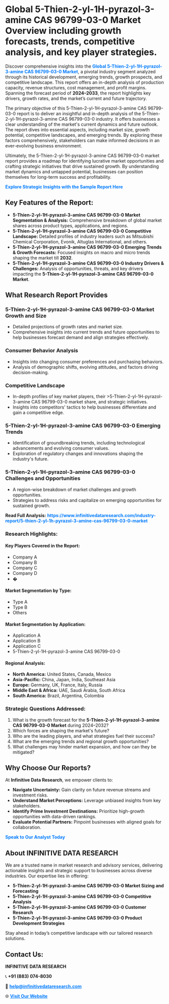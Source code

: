 <h1>Global 5-Thien-2-yl-1H-pyrazol-3-amine CAS 96799-03-0 Market Overview including growth forecasts, trends, competitive analysis, and key player strategies.</h1>
<p>
Discover comprehensive insights into the 
<a href="https://www.infinitivedataresearch.com/industry-report/5-thien-2-yl-1h-pyrazol-3-amine-cas-96799-03-0-market" rel="dofollow" style="color: #007BFF; text-decoration: none;"><strong>Global 5-Thien-2-yl-1H-pyrazol-3-amine CAS 96799-03-0 Market</strong></a>, a pivotal industry segment analyzed through its historical development, emerging trends, growth prospects, and competitive landscape. This report offers an in-depth analysis of production capacity, revenue structures, cost management, and profit margins. Spanning the forecast period of <strong>2024–2033</strong>, the report highlights key drivers, growth rates, and the market’s current and future trajectory.
</p>
<p>
The primary objective of this 5-Thien-2-yl-1H-pyrazol-3-amine CAS 96799-03-0 report is to deliver an insightful and in-depth analysis of the 5-Thien-2-yl-1H-pyrazol-3-amine CAS 96799-03-0 industry. It offers businesses a clear understanding of the market's current dynamics and future outlook. The report dives into essential aspects, including market size, growth potential, competitive landscapes, and emerging trends. By exploring these factors comprehensively, stakeholders can make informed decisions in an ever-evolving business environment.
</p>
<p>
Ultimately, the 5-Thien-2-yl-1H-pyrazol-3-amine CAS 96799-03-0 market report provides a roadmap for identifying lucrative market opportunities and crafting strategic initiatives that drive sustained growth. By understanding market dynamics and untapped potential, businesses can position themselves for long-term success and profitability.
</p>
<p>
<a href="https://www.infinitivedataresearch.com/request-sample/reportId=110190" style="color: #007BFF; text-decoration: none;"><strong>Explore Strategic Insights with the Sample Report Here</strong></a>
</p>

<h2>Key Features of the Report:</h2>
<ul>
<li><strong>5-Thien-2-yl-1H-pyrazol-3-amine CAS 96799-03-0 Market Segmentation & Analysis:</strong> Comprehensive breakdown of global market shares across product types, applications, and regions.</li>
<li><strong>5-Thien-2-yl-1H-pyrazol-3-amine CAS 96799-03-0 Competitive Landscape:</strong> Detailed profiles of industry leaders such as Mitsubishi Chemical Corporation, Evonik, Altuglas International, and others.</li>
<li><strong>5-Thien-2-yl-1H-pyrazol-3-amine CAS 96799-03-0 Emerging Trends & Growth Forecasts:</strong> Focused insights on macro and micro trends shaping the market till <strong>2032</strong>.</li>
<li><strong>5-Thien-2-yl-1H-pyrazol-3-amine CAS 96799-03-0 Industry Drivers & Challenges:</strong> Analysis of opportunities, threats, and key drivers impacting the <strong>5-Thien-2-yl-1H-pyrazol-3-amine CAS 96799-03-0 Market</strong>.</li>
</ul>

<h2>What Research Report Provides</h2>
<h3>5-Thien-2-yl-1H-pyrazol-3-amine CAS 96799-03-0 Market Growth and Size</h3>
<ul>
<li>Detailed projections of growth rates and market size.</li>
<li>Comprehensive insights into current trends and future opportunities to help businesses forecast demand and align strategies effectively.</li>
</ul>

<h3>Consumer Behavior Analysis</h3>
<ul>
<li>Insights into changing consumer preferences and purchasing behaviors.</li>
<li>Analysis of demographic shifts, evolving attitudes, and factors driving decision-making.</li>
</ul>

<h3>Competitive Landscape</h3>
<ul>
<li>In-depth profiles of key market players, their >5-Thien-2-yl-1H-pyrazol-3-amine CAS 96799-03-0 market share, and strategic initiatives.</li>
<li>Insights into competitors' tactics to help businesses differentiate and gain a competitive edge.</li>
</ul>

<h3>5-Thien-2-yl-1H-pyrazol-3-amine CAS 96799-03-0 Emerging Trends</h3>
<ul>
<li>Identification of groundbreaking trends, including technological advancements and evolving consumer values.</li>
<li>Exploration of regulatory changes and innovations shaping the industry's future.</li>
</ul>

<h3>5-Thien-2-yl-1H-pyrazol-3-amine CAS 96799-03-0 Challenges and Opportunities</h3>
<ul>
<li>A region-wise breakdown of market challenges and growth opportunities.</li>
<li>Strategies to address risks and capitalize on emerging opportunities for sustained growth.</li>
</ul>
<p><strong>Read Full Analysis:</strong> <a href="https://www.infinitivedataresearch.com/industry-report/5-thien-2-yl-1h-pyrazol-3-amine-cas-96799-03-0-market" rel="dofollow" style="color: #007BFF; text-decoration: none;"><strong>https://www.infinitivedataresearch.com/industry-report/5-thien-2-yl-1h-pyrazol-3-amine-cas-96799-03-0-market</strong></a></p>
<h3>Research Highlights:</h3>
<h4>Key Players Covered in the Report:</h4>
<ul><li>Company A</li><li>Company B</li><li>Company C</li><li>Company D</li><li>�</li></ul>
<h4>Market Segmentation by Type:</h4>
<ul><li>Type A</li><li>Type B</li><li>Others</li></ul>
<h4>Market Segmentation by Application:</h4>
<ul><li>Application A</li><li>Application B</li><li>Application C</li><li>5-Thien-2-yl-1H-pyrazol-3-amine CAS 96799-03-0</li></ul>

<h4>Regional Analysis:</h4>
<ul>
<li><strong>North America:</strong> United States, Canada, Mexico</li>
<li><strong>Asia-Pacific:</strong> China, Japan, India, Southeast Asia</li>
<li><strong>Europe:</strong> Germany, UK, France, Italy, Russia</li>
<li><strong>Middle East & Africa:</strong> UAE, Saudi Arabia, South Africa</li>
<li><strong>South America:</strong> Brazil, Argentina, Colombia</li>
</ul>

<h3>Strategic Questions Addressed:</h3>
<ol>
<li>What is the growth forecast for the <strong>5-Thien-2-yl-1H-pyrazol-3-amine CAS 96799-03-0 Market</strong> during 2024–2032?</li>
<li>Which forces are shaping the market's future?</li>
<li>Who are the leading players, and what strategies fuel their success?</li>
<li>What are the emerging trends and regional growth opportunities?</li>
<li>What challenges may hinder market expansion, and how can they be mitigated?</li>
</ol>

<h2>Why Choose Our Reports?</h2>
<p>At <strong>Infinitive Data Research</strong>, we empower clients to:</p>
<ul>
<li><strong>Navigate Uncertainty:</strong> Gain clarity on future revenue streams and investment risks.</li>
<li><strong>Understand Market Perceptions:</strong> Leverage unbiased insights from key stakeholders.</li>
<li><strong>Identify Prime Investment Destinations:</strong> Prioritize high-growth opportunities with data-driven rankings.</li>
<li><strong>Evaluate Potential Partners:</strong> Pinpoint businesses with aligned goals for collaboration.</li>
</ul>
<p><a href="https://www.infinitivedataresearch.com/industry-report/5-thien-2-yl-1h-pyrazol-3-amine-cas-96799-03-0-market" rel="dofollow" style="color: #007BFF; text-decoration: none;"><strong>Speak to Our Analyst Today</strong></a></p>

<h2>About INFINITIVE DATA RESEARCH</h2>
<p>We are a trusted name in market research and advisory services, delivering actionable insights and strategic support to businesses across diverse industries. Our expertise lies in offering:</p>
<ul>
<li><strong>5-Thien-2-yl-1H-pyrazol-3-amine CAS 96799-03-0 Market Sizing and Forecasting</strong></li>
<li><strong>5-Thien-2-yl-1H-pyrazol-3-amine CAS 96799-03-0 Competitive Analysis</strong></li>
<li><strong>5-Thien-2-yl-1H-pyrazol-3-amine CAS 96799-03-0 Customer Research</strong></li>
<li><strong>5-Thien-2-yl-1H-pyrazol-3-amine CAS 96799-03-0 Product Development Strategies</strong></li>
</ul>
<p>Stay ahead in today’s competitive landscape with our tailored research solutions.</p>

<h2>Contact Us:</h2>
<p><strong>INFINITIVE DATA RESEARCH</strong></p>
<p>📞 <strong>+91 (883) 074-8030</strong></p>
<p>📧 <strong><a href="mailto:help@infinitivedataresearch.com" style="color: #007BFF;">help@infinitivedataresearch.com</a></strong></p>
<p>🌐 <strong><a href="https://www.infinitivedataresearch.com" rel="dofollow" style="color: #007BFF;">Visit Our Website</a></strong></p>